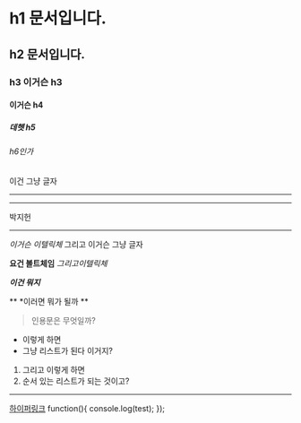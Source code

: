 # h1 문서입니다.
## h2 문서입니다.
### h3 이거슨 h3
#### 이거슨 h4
##### 데헷 h5
###### h6인가

이건 그냥 글자
***

****
박지헌
****
*이거슨 이텔릭체* 그리고 이거슨 그냥 글자

**요건 볼트체임** *그리고이텔릭체*

***이건 뭐지***

** *이러면 뭐가 될까 **

>인용문은
>무엇일까?

* 이렇게 하면
* 그냥 리스트가 된다 이거지?

1. 그리고 이렇게 하면
2. 순서 있는 리스트가 되는 것이고?
************
[하이퍼링크](http://www.google.com)
  function(){
    console.log(test);
  });





